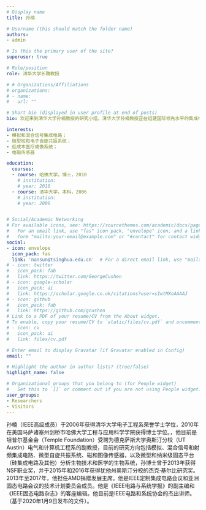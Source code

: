 ```yaml
---
# Display name
title: 孙楠

# Username (this should match the folder name)
authors:
- admin

# Is this the primary user of the site?
superuser: true

# Role/position
role: 清华大学长聘教授

# # Organizations/Affiliations
# organizations:
# - name: 
#   url: ""

# Short bio (displayed in user profile at end of posts)
bio: 欢迎来到清华大学孙楠教授的研究小组。清华大学孙楠教授正在组建国际领先水平的集成电路芯片设计研究团队，开展高性能集成电路芯片设计与自动化方向的研究。

interests:
- 模拟和混合信号集成电路；
- 微型核和电子自旋共振系统；
- 低成本医疗成像系统；
- 电磁传感器

education:
  courses:
  - course: 哈佛大学，博士，2010
    # institution: 
    # year: 2010
  - course: 清华大学，本科，2006
    # institution: 
    # year: 2006


# Social/Academic Networking
# For available icons, see: https://sourcethemes.com/academic/docs/page-builder/#icons
#   For an email link, use "fas" icon pack, "envelope" icon, and a link in the
#   form "mailto:your-email@example.com" or "#contact" for contact widget.
social:
- icon: envelope
  icon_pack: fas
  link: 'nansun@tsinghua.edu.cn'  # For a direct email link, use "mailto:test@example.org".
# - icon: twitter
#   icon_pack: fab
#   link: https://twitter.com/GeorgeCushen
# - icon: google-scholar
#   icon_pack: ai
#   link: https://scholar.google.co.uk/citations?user=sIwtMXoAAAAJ
# - icon: github
#   icon_pack: fab
#   link: https://github.com/gcushen
# Link to a PDF of your resume/CV from the About widget.
# To enable, copy your resume/CV to `static/files/cv.pdf` and uncomment the lines below.
# - icon: cv
#   icon_pack: ai
#   link: files/cv.pdf

# Enter email to display Gravatar (if Gravatar enabled in Config)
email: ""

# Highlight the author in author lists? (true/false)
highlight_name: false

# Organizational groups that you belong to (for People widget)
#   Set this to `[]` or comment out if you are not using People widget.
user_groups:
- Researchers
- Visitors
---
```


孙楠（IEEE高级成员）于2006年获得清华大学电子工程系荣誉学士学位，2010年在美国马萨诸塞州剑桥市哈佛大学工程与应用科学学院获得博士学位。，他目前是坦普尔基金会（Temple Foundation）受聘为德克萨斯大学奥斯汀分校（UT Austin）电气和计算机工程系的副教授，目前的研究方向包括模拟、混合信号和射频集成电路、微型自旋共振系统、磁和图像传感器，以及微型和纳米级固态平台（硅集成电路及其他）分析生物技术和医学的生物系统，孙博士曾于2013年获得NSF职业奖，并于2015年和2016年获得犹他州奥斯汀分校的杰克·基尔比研究奖。2013年至2017年，他担任AMD捐赠发展主席。他是IEEE定制集成电路会议和亚洲固态电路会议的技术计划委员会成员。他是《IEEE电路与系统学报》的副主编和《IEEE固态电路杂志》的客座编辑。他目前是IEEE电路和系统协会的杰出讲师。（基于2020年1月9日发布的文件）。

